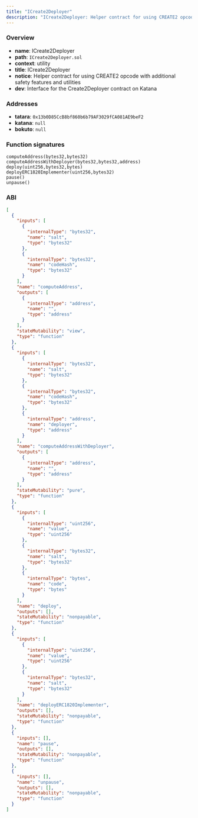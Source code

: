 ```yaml
---
title: "ICreate2Deployer"
description: "ICreate2Deployer: Helper contract for using CREATE2 opcode with additional safety features and utilities (Interface for the Create2Deployer contract on Katana)"
---
```


### Overview

- **name**: ICreate2Deployer
- **path**: `ICreate2Deployer.sol`
- **context**: utility
- **title**: ICreate2Deployer
- **notice**: Helper contract for using CREATE2 opcode with additional safety features and utilities
- **dev**: Interface for the Create2Deployer contract on Katana

### Addresses

- **tatara**: `0x13b0D85CcB8bf860b6b79AF3029fCA081AE9beF2`
- **katana**: `null`
- **bokuto**: `null`

### Function signatures

```
computeAddress(bytes32,bytes32)
computeAddressWithDeployer(bytes32,bytes32,address)
deploy(uint256,bytes32,bytes)
deployERC1820Implementer(uint256,bytes32)
pause()
unpause()
```

### ABI

```json
[
  {
    "inputs": [
      {
        "internalType": "bytes32",
        "name": "salt",
        "type": "bytes32"
      },
      {
        "internalType": "bytes32",
        "name": "codeHash",
        "type": "bytes32"
      }
    ],
    "name": "computeAddress",
    "outputs": [
      {
        "internalType": "address",
        "name": "",
        "type": "address"
      }
    ],
    "stateMutability": "view",
    "type": "function"
  },
  {
    "inputs": [
      {
        "internalType": "bytes32",
        "name": "salt",
        "type": "bytes32"
      },
      {
        "internalType": "bytes32",
        "name": "codeHash",
        "type": "bytes32"
      },
      {
        "internalType": "address",
        "name": "deployer",
        "type": "address"
      }
    ],
    "name": "computeAddressWithDeployer",
    "outputs": [
      {
        "internalType": "address",
        "name": "",
        "type": "address"
      }
    ],
    "stateMutability": "pure",
    "type": "function"
  },
  {
    "inputs": [
      {
        "internalType": "uint256",
        "name": "value",
        "type": "uint256"
      },
      {
        "internalType": "bytes32",
        "name": "salt",
        "type": "bytes32"
      },
      {
        "internalType": "bytes",
        "name": "code",
        "type": "bytes"
      }
    ],
    "name": "deploy",
    "outputs": [],
    "stateMutability": "nonpayable",
    "type": "function"
  },
  {
    "inputs": [
      {
        "internalType": "uint256",
        "name": "value",
        "type": "uint256"
      },
      {
        "internalType": "bytes32",
        "name": "salt",
        "type": "bytes32"
      }
    ],
    "name": "deployERC1820Implementer",
    "outputs": [],
    "stateMutability": "nonpayable",
    "type": "function"
  },
  {
    "inputs": [],
    "name": "pause",
    "outputs": [],
    "stateMutability": "nonpayable",
    "type": "function"
  },
  {
    "inputs": [],
    "name": "unpause",
    "outputs": [],
    "stateMutability": "nonpayable",
    "type": "function"
  }
]
```
